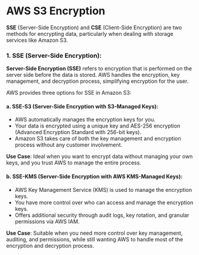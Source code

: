 # AWS S3 Encryption

**SSE** (Server-Side Encryption) and **CSE** (Client-Side Encryption) are two methods for encrypting data, particularly when dealing with storage services like Amazon S3. 

### 1. **SSE (Server-Side Encryption)**:
   **Server-Side Encryption (SSE)** refers to encryption that is performed on the server side before the data is stored. AWS handles the encryption, key management, and decryption process, simplifying encryption for the user.

   AWS provides three options for SSE in Amazon S3:
   
   #### a. **SSE-S3 (Server-Side Encryption with S3-Managed Keys)**:
   - AWS automatically manages the encryption keys for you.
   - Your data is encrypted using a unique key and AES-256 encryption (Advanced Encryption Standard with 256-bit keys).
   - Amazon S3 takes care of both the key management and encryption process without any customer involvement.
   
   **Use Case**: Ideal when you want to encrypt data without managing your own keys, and you trust AWS to manage the entire process.

   #### b. **SSE-KMS (Server-Side Encryption with AWS KMS-Managed Keys)**:
   - AWS Key Management Service (KMS) is used to manage the encryption keys.
   - You have more control over who can access and manage the encryption keys.
   - Offers additional security through audit logs, key rotation, and granular permissions via AWS IAM.
   
   **Use Case**: Suitable when you need more control over key management, auditing, and permissions, while still wanting AWS to handle most of the encryption and decryption process.

  